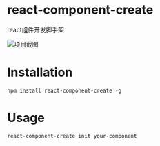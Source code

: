 # react-component-create
react组件开发脚手架

![项目截图](https://ws2.sinaimg.cn/large/006tNc79gy1fzc6r7tzftj30kw056gmb.jpg)

# Installation

```
npm install react-component-create -g
```

# Usage
```
react-component-create init your-component
```

